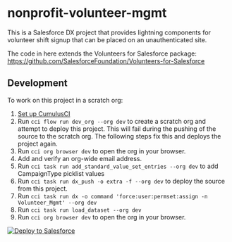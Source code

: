# nonprofit-volunteer-mgmt

This is a Salesforce DX project that provides lightning components for volunteer shift signup that can be placed on an unauthenticated site. 

The code in here extends the Volunteers for Salesforce package: https://github.com/SalesforceFoundation/Volunteers-for-Salesforce


## Development

To work on this project in a scratch org:

1. [Set up CumulusCI](https://cumulusci.readthedocs.io/en/latest/tutorial.html)
2. Run `cci flow run dev_org --org dev` to create a scratch org and attempt to deploy this project. This will fail during the pushing of the source to the scratch org. The following steps fix this and deploys the project again.
3. Run `cci org browser dev` to open the org in your browser.
4. Add and verify an org-wide email address.
5. Run `cci task run add_standard_value_set_entries --org dev` to add CampaignType picklist values
6. Run `cci task run dx_push -o extra -f --org dev` to deploy the source from this project.
7. Run `cci task run dx -o command 'force:user:permset:assign -n Volunteer_Mgmt' --org dev`
8. Run `cci task run load_dataset --org dev`
9. Run `cci org browser dev` to open the org in your browser.

<a href="https://githubsfdeploy.herokuapp.com?owner=Cloud-For-A-Cause-LLC&repo=nonprofit-volunteer-mgmt">
  <img alt="Deploy to Salesforce"
       src="https://raw.githubusercontent.com/afawcett/githubsfdeploy/master/deploy.png">
</a>
